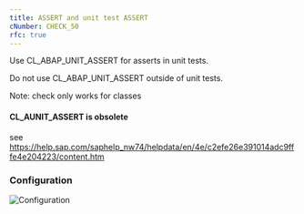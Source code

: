 ```yaml
---
title: ASSERT and unit test ASSERT
cNumber: CHECK_50
rfc: true
---
```


Use CL_ABAP_UNIT_ASSERT for asserts in unit tests.

Do not use CL_ABAP_UNIT_ASSERT outside of unit tests.

Note: check only works for classes

#### CL_AUNIT_ASSERT is obsolete
see https://help.sap.com/saphelp_nw74/helpdata/en/4e/c2efe26e391014adc9fffe4e204223/content.htm

### Configuration
![Configuration](/img/default_conf.png)